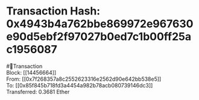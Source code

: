 
Transaction Hash: 0x4943b4a762bbe869972e967630e90d5ebf2f97027b0ed7c1b00ff25ac1956087
====================================================================================
  
#💸Transaction  
Block: [[14456664]]  
From: [[0x7f268357a8c2552623316e2562d90e642bb538e5]]  
To: [[0x85f845b718fd3a4454a982b78acb080739146dc3]]  
Transferred: 0.3681 Ether